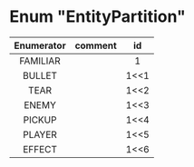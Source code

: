 # Enum "EntityPartition"
|Enumerator|comment|id|
|:--:|:--:|:--:|
| FAMILIAR |  | 1 |
| BULLET |  | 1<<1 |
| TEAR |  | 1<<2 |
| ENEMY |  | 1<<3 |
| PICKUP |  | 1<<4 |
| PLAYER |  | 1<<5 |
| EFFECT |  | 1<<6 |